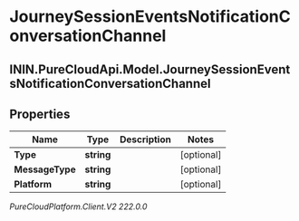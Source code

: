 # JourneySessionEventsNotificationConversationChannel

## ININ.PureCloudApi.Model.JourneySessionEventsNotificationConversationChannel

## Properties

|Name | Type | Description | Notes|
|------------ | ------------- | ------------- | -------------|
| **Type** | **string** |  | [optional] |
| **MessageType** | **string** |  | [optional] |
| **Platform** | **string** |  | [optional] |



_PureCloudPlatform.Client.V2 222.0.0_
